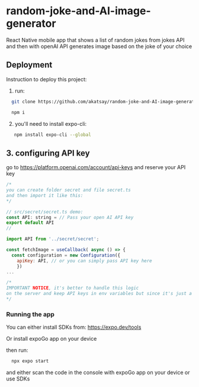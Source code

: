 # random-joke-and-AI-image-generator
React Native mobile app that shows a list of random jokes from jokes API and then with openAI API generates image based on the joke of your choice




## Deployment

Instruction to deploy this project:

1. run:
```bash
  git clone https://github.com/akatsay/random-joke-and-AI-image-generator.git
```
```bash
  npm i
```
2. you'll need to install expo-cli:
```bash
   npm install expo-cli --global
```

## 3. configuring API key

go to https://platform.openai.com/account/api-keys and reserve your API key

```javascript
/*
you can create folder secret and file secret.ts
and then import it like this:
*/

// src/secret/secret.ts demo:
const API: string = // Pass your open AI API key
export default API
//

import API from '../secret/secret';

const fetchImage = useCallback( async () => {
  const configuration = new Configuration({
    apiKey: API, // or you can simply pass API key here
    })
...

/* 
IMPORTANT NOTICE, it's better to handle this logic
on the server and keep API keys in env variables but since it's just a demo not intended for production I decided to omit it. 
*/
```


### Running the app

You can either install SDKs from: https://expo.dev/tools

Or install expoGo app on your device

then run:
```bash
  npx expo start
```

and either scan the code in the console with expoGo app on your device or use SDKs
